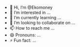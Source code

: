 - 👋 Hi, I’m @Ekomoney
- 👀 I’m interested in ...
- 🌱 I’m currently learning ...
- 💞️ I’m looking to collaborate on ...
- 📫 How to reach me ...
- 😄 Pronouns: ...
- ⚡ Fun fact: ...

<!---
Ekomoney/Ekomoney is a ✨ special ✨ repository because its `README.md` (this file) appears on your GitHub profile.
You can click the Preview link to take a look at your changes.
--->
